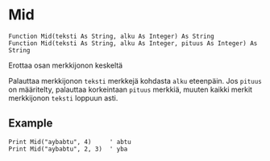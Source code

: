 <!--text-->
Mid
===

```eppabasic
Function Mid(teksti As String, alku As Integer) As String
Function Mid(teksti As String, alku As Integer, pituus As Integer) As String
```

Erottaa osan merkkijonon keskeltä

Palauttaa merkkijonon `teksti` merkkejä kohdasta `alku` eteenpäin.
Jos `pituus` on määritelty, palauttaa korkeintaan `pituus` merkkiä, muuten kaikki merkit merkkijonon  `teksti` loppuun asti.

Example
---------
```eppabasic
Print Mid("aybabtu", 4)     ' abtu
Print Mid("aybabtu", 2, 3)  ' yba
```
